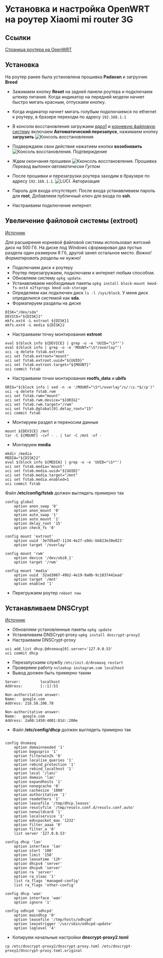 # Установка и настройка **OpenWRT** на роутер **Xiaomi mi router 3G**

## Ссылки
[Страница роутера на OpenWRT](https://openwrt.org/toh/xiaomi/mir3g)

## Установка

На роутер ранее была установлена прошивка **Padavan** и загрузчик **Breed**

* Зажимаем кнопку **Reset** на задней панели роутера и подключаем штекер питания.
Когда индикатор на передней модели начнет быстро мигать красным,
отпускаем кнопку.
* Когда индикатор начнет мигать голубым подключаемся по ethernet к роутеру,
в бразере переходм по адресу ```192.168.1.1```

* В консоли восстановления загружаем [ядро1](firmware/open-wrt/openwrt-23.05.4-kernel1.bin)
и [корневую файловую систему](firmware/open-wrt/openwrt-23.05.4-rootfs0.bin)
включаем **Автоматический перезапуск**, нажимаем кнопку **загрузить**
![Консоль восстановления](images/breed.jpg)
* Подверждаем свои действия нажатием кнопки **возобновить**
![Консоль восстановления. Подтверждение](images/breed-confirmation.jpg)
* Ждем окончания прошивки
![Кконсоль восстановления. Прошивка](images/breed-in-progress.jpg)
*Перевод выпонен автоматически Гуглом*
* После прошивки и перезагрузки роутера заходим в браузере по адресу ```192.168.1.1```.
![LUCI. Авторизация](images/luci-autorization.jpg)
* Пароль для входа отсутствует. После входа устанавливаем пароль для **root**,
Добавляем публичный ключ для входа по **ssh**.
* Настраиваем подключение интернет.

## Увеличение файловой системы (extroot)

[Источник](https://openwrt.org/docs/guide-user/additional-software/extroot_configuration)

Для расширения корневой файловой системы использовал жетский диск на 500 Гб.
На диске под Windows сформировал два пустых раздела один размером 8 Гб, другой занял остальное место.
*Важно! Форматировать разделы не нужно!*

* Подключаем диск к роутеру
* Роутер перезагружаем, подключаем к интернет любым способом.
* Обновляем систему ```opkg update```.
* Устанавливаем необходимые пакеты
```opkg install block-mount kmod-fs-ext4 e2fsprogs kmod-usb-storage```
* Определяем как подключен диск
```ls -l /sys/block```.
У меня диск определился системой как **sda**.
* Форматируем разделы на диске
```
DISK="/dev/sda"
DEVICE="${DISK}1"
mkfs.ext4 -L extroot ${DISK}1
mkfs.ext4 -L media ${DISK}2
```
* Настраиваем точку монтирования **extroot**
```
eval $(block info ${DEVICE} | grep -o -e 'UUID="\S*"')
eval $(block info | grep -o -e 'MOUNT="\S*/overlay"')
uci -q delete fstab.extroot
uci set fstab.extroot="mount"
uci set fstab.extroot.uuid="${UUID}"
uci set fstab.extroot.target="${MOUNT}"
uci commit fstab
```
* Настраиваем точки монтирования **rootfs_data** и **ubifs**
```
ORIG="$(block info | sed -n -e '/MOUNT="\S*\/overlay"/s/:\s.*$//p')"
uci -q delete fstab.rwm
uci set fstab.rwm="mount"
uci set fstab.rwm.device="${ORIG}"
uci set fstab.rwm.target="/rwm"
uci set fstab.@global[0].delay_root="15"
uci commit fstab
```
* Монтируем раздел и переносим данные
```
mount ${DEVICE} /mnt
tar -C ${MOUNT} -cvf - . | tar -C /mnt -xf -
```
* Монтируем **media**
```
mkdir /media
MEDIA="${DISK}2"
eval $(block info ${MEDIA} | grep -o -e 'UUID="\S*"')
uci set fstab.media='mount'
uci set fstab.media.uuid="${UUID}"
uci set fstab.media.target="/mnt"
uci set fstab.media.enabled=1
uci commit fstab
```
Файл **/etc/config/fstab** должен выглядеть примерно так
```
config global
	option anon_swap '0'
	option anon_mount '0'
	option auto_swap '1'
	option auto_mount '1'
	option delay_root '15'
	option check_fs '0'

config mount 'extroot'
	option uuid '3e7d5ad7-1134-4e27-a9dc-bb823e30e823'
	option target '/overlay'

config mount 'rwm'
	option device '/dev/ubi0_1'
	option target '/rwm'

config mount 'media'
	option uuid '32ad3067-49b2-4e19-9a0b-9c1837441ead'
	option target '/mnt'
	option enabled '1'
```
* Перегружаем роутер ```reboot now```
## Устанавливаем DNSCrypt
[Источник](https://github.com/DNSCrypt/dnscrypt-proxy/wiki/Installation-on-OpenWrt)

* Обновляем установленные пакеты ```opkg update```
* Устанвливаем DNSCrypt-proxy ```opkg install dnscrypt-proxy2```
* Настраиваем DNSCrypt-proxy
```
uci add_list dhcp.@dnsmasq[0].server='127.0.0.53'
uci commit dhcp
```
* Перезапускаем службу ```/etc/init.d/dnsmasq restart```
* Проверяем работу ```nslookup instagram.com localhost```
* Вывод должен быть примерно таким
```
Server:         localhost
Address:        [::1]:53

Non-authoritative answer:
Name:   google.com
Address: 216.58.206.78

Non-authoritative answer:
Name:   google.com
Address: 2a00:1450:4001:81d::200e
```
* Файл **/etc/config/dhcp** должен выглядеть примерно так
```

config dnsmasq
	option domainneeded '1'
	option boguspriv '1'
	option filterwin2k '0'
	option localise_queries '1'
	option rebind_protection '1'
	option rebind_localhost '1'
	option local '/lan/'
	option domain 'lan'
	option expandhosts '1'
	option nonegcache '0'
	option cachesize '1000'
	option authoritative '1'
	option readethers '1'
	option leasefile '/tmp/dhcp.leases'
	option resolvfile '/tmp/resolv.conf.d/resolv.conf.auto'
	option nonwildcard '1'
	option localservice '1'
	option ednspacket_max '1232'
	option filter_aaaa '0'
	option filter_a '0'
	list server '127.0.0.53'

config dhcp 'lan'
	option interface 'lan'
	option start '100'
	option limit '150'
	option leasetime '12h'
	option dhcpv4 'server'
	option dhcpv6 'server'
	option ra 'server'
	option ra_slaac '1'
	list ra_flags 'managed-config'
	list ra_flags 'other-config'

config dhcp 'wan'
	option interface 'wan'
	option ignore '1'

config odhcpd 'odhcpd'
	option maindhcp '0'
	option leasefile '/tmp/hosts/odhcpd'
	option leasetrigger '/usr/sbin/odhcpd-update'
	option loglevel '4'
```
* Копируем начальные настройки **dnscrypt-proxy2.toml**
```
cp /etc/dnscrypt-proxy2/dnscrypt-proxy.toml /etc/dnscrypt-proxy2/dnscrypt-proxy.toml.original
```
